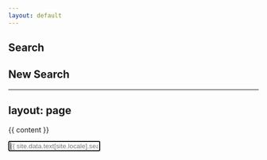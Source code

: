 ```yaml
---
layout: default
---
```


## Search


<script async src="https://cse.google.com/cse.js?cx=b0d7ff12adcb24b8f">
</script>

<div class="gcse-search"></div>

## New Search

---
layout: page
---

{{ content }}

<form onsubmit="return false;">
  <input type="input" id="search" class="search-input" placeholder="{{ site.data.text[site.locale].search_placeholder_text | default: 'Enter your search term...' }}" autofocus>
</form>

<div id="results"></div>